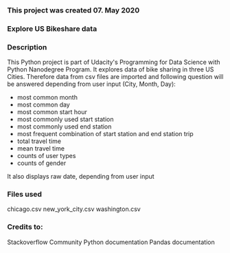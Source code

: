### This project was created 07. May 2020

### Explore US Bikeshare data

### Description
This Python project is part of Udacity's Programming for Data Science with Python Nanodegree Program. It explores data of bike sharing in three US Cities. 
Therefore data from csv files are imported and following question will be answered depending from user input (City, Month, Day):
- most common month
- most common day
- most common start hour
- most commonly used start station
- most commonly used end station
- most frequent combination of start station and end station trip
- total travel time
- mean travel time
- counts of user types
- counts of gender

It also displays raw date, depending from user input

### Files used
chicago.csv
new_york_city.csv
washington.csv

### Credits to:
Stackoverflow Community
Python documentation
Pandas documentation
